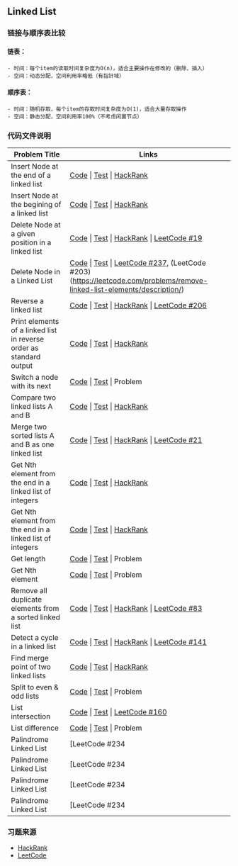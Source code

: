 ## Linked List

### 链接与顺序表比较

#### 链表：
    - 时间：每个item的读取时间复杂度为O(n)，适合主要操作在修改的（删除、插入）
    - 空间：动态分配，空间利用率略低（有指针域）
#### 顺序表：
    - 时间：随机存取，每个item的存取时间复杂度为O(1)，适合大量存取操作
    - 空间：静态分配，空间利用率100%（不考虑闲置节点）

### 代码文件说明

| Problem Title        | Links    | 
| --------   | -----  | 
| Insert Node at the end of a linked list | [Code](01-linkedlist-create.c) \| [Test](01-linkedlist-create-test.c) \| [HackRank](https://www.hackerrank.com/challenges/insert-a-node-at-the-tail-of-a-linked-list/problem)   | 
| Insert Node at the begining of a linked list | [Code](01-linkedlist-create.c) \| [Test](01-linkedlist-create-test.c)  \| [HackRank](https://www.hackerrank.com/challenges/insert-a-node-at-the-head-of-a-linked-list/problem)  | 
| Delete Node at a given position in a linked list | [Code](03-linkedlist-delete.c) \| [Test](03-linkedlist-delete-test.c)  \| [HackRank]( https://www.hackerrank.com/challenges/delete-a-node-from-a-linked-list/problem)  \| [LeetCode #19](https://leetcode.com/problems/remove-nth-node-from-end-of-list/) | 
| Delete Node in a Linked List | [Code](03-linkedlist-delete.c) \| [Test](03-linkedlist-delete-test.c)  \| [LeetCode #237](https://leetcode.com/problems/delete-node-in-a-linked-list/description/), (LeetCode #203)(https://leetcode.com/problems/remove-linked-list-elements/description/) | 
| Reverse a linked list | [Code](04-linkedlist-reverse.c) \| [Test](04-linkedlist-reverse-test.c)  \| [HackRank](https://www.hackerrank.com/challenges/reverse-a-linked-list) \| [LeetCode #206](https://leetcode.com/problems/reverse-linked-list/)    | 
| Print elements of a linked list in reverse order as standard output | [Code](04-linkedlist-reverse.c) \| [Test](04-linkedlist-reverse-test.c) \| [HackRank](https://www.hackerrank.com/challenges/print-the-elements-of-a-linked-list-in-reverse/problem) | 
| Switch a node with its next | [Code](04-linkedlist-reverse.c)   \| [Test](04-linkedlist-reverse-test.c) \| Problem | 
| Compare two linked lists A and B | [Code](05-linkedlist-compare.c) \| [Test](05-linkedlist-compare-test.c) \|  [HackRank](https://www.hackerrank.com/challenges/compare-two-linked-lists/proble)| 
| Merge two sorted lists A and B as one linked list | [Code](06-linkedlist-merge.c) \| [Test](06-linkedlist-merge-test.c) \| [HackRank](https://www.hackerrank.com/challenges/merge-two-sorted-linked-lists/problem) \| [LeetCode #21](https://leetcode.com/problems/merge-two-sorted-lists/)  | 
| Get Nth element from the end in a linked list of integers | [Code](07-linkedlist-get.c) \| [Test](07-linkedlist-get-test.c) \| [HackRank](https://www.hackerrank.com/challenges/get-the-value-of-the-node-at-a-specific-position-from-the-tail/problem)  | 
| Get Nth element from the end in a linked list of integers | [Code](07-linkedlist-get.c) \| [Test](07-linkedlist-get-test.c) \| [HackRank](https://www.hackerrank.com/challenges/get-the-value-of-the-node-at-a-specific-position-from-the-tail/problem)  | 
| Get length | [Code](07-linkedlist-get.c) \| [Test](07-linkedlist-get-test.c) \| Problem  | 
| Get Nth element | [Code](07-linkedlist-get.c) \| [Test](07-linkedlist-get-test.c) \| Problem  | 
| Remove all duplicate elements from a sorted linked list | [Code](08-linkedlist-distinct.c) \| [Test](08-linkedlist-distinct-test.c) \| [HackRank](https://www.hackerrank.com/challenges/delete-duplicate-value-nodes-from-a-sorted-linked-list/problem) \| [LeetCode #83](https://leetcode.com/problems/remove-duplicates-from-sorted-list) | 
| Detect a cycle in a linked list | [Code](09-linkedlist-cycle-detection.c) \| [Test](09-linkedlist-cycle-detection-test.c) \| [HackRank](https://www.hackerrank.com/challenges/detect-whether-a-linked-list-contains-a-cycle/problem) \| [LeetCode #141](https://leetcode.com/problems/linked-list-cycle/discuss/)  | 
| Find merge point of two linked lists  | [Code](101-linkedlist-find-merge-point.c) \| [Test](101-linkedlist-find-merge-point-test.c) \| [HackRank](https://www.hackerrank.com/challenges/find-the-merge-point-of-two-joined-linked-lists/problem)  | 
| Split to even & odd lists | [Code](11-linkedlist-split.c) \| [Test](11-linkedlist-split-test.c) \|  Problem  | 
| List intersection | [Code](12-linkedlist-intersect.c) \| [Test](12-linkedlist-intersect-test.c) \|  [LeetCode #160](https://leetcode.com/problems/intersection-of-two-linked-lists/description/)  | 
| List difference | [Code](103-linkedlist-diff.c) \| [Test](103-linkedlist-diff-test.c) \|  Problem  | 
| Palindrome Linked List | [LeetCode #234|(https://leetcode.com/problems/palindrome-linked-list/discuss/)|
| Palindrome Linked List | [LeetCode #234|(https://leetcode.com/problems/palindrome-linked-list/discuss/)|
| Palindrome Linked List | [LeetCode #234|(https://leetcode.com/problems/palindrome-linked-list/discuss/)|
| Palindrome Linked List | [LeetCode #234|(https://leetcode.com/problems/palindrome-linked-list/discuss/)|


### 习题来源
- [HackRank](https://www.hackerrank.com/domains/data-structures/linked-lists)
- [LeetCode](https://leetcode.com/tag/linked-list)
